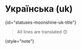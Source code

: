 # Українська (uk)
{id="statuses-moonshine-uk-title"}



> All lines are translated 😊
>
{style="note"}
